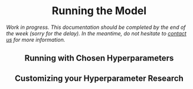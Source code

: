 <h1 style="text-align: center;">Running the Model</h1>

*Work in progress. This documentation should be completed by the end of the week (sorry for the delay). In the meantime,
do not hesitate to [contact us](mailto:mathieu.seraphim@unicaen.fr) for more information.*

<h2 style="text-align: center;">Running with Chosen Hyperparameters</h2>

<h2 id="optuna" style="text-align: center;">Customizing your Hyperparameter Research</h2>